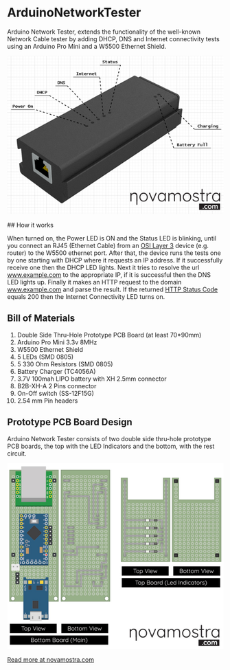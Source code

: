 # ArduinoNetworkTester
Arduino Network Tester, extends the functionality of  the well-known Network Cable tester by adding DHCP, DNS and Internet connectivity tests using an Arduino Pro Mini and a W5500 Ethernet Shield.
<p align="center">
  <img src="/images/render.jpg">
</p>
## How it works

When turned on, the Power LED is ON and the Status LED is blinking, until you connect an RJ45 (Ethernet Cable) from an <a href="https://en.wikipedia.org/wiki/OSI_model">OSI Layer 3</a> device (e.g. router) to the W5500 ethernet port. After that, the device runs the tests one by one starting with DHCP where it requests an IP address. If it successfully receive one then the DHCP LED lights. Next it tries to resolve the url www.example.com to the appropriate IP, if it is successful then the DNS LED lights up. Finally it makes an HTTP request to the domain www.example.com and parse the result. If the returned <a href="https://httpstatuses.com/">HTTP Status Code</a> equals 200 then the Internet Connectivity LED turns on.

## Bill of Materials
1) Double Side Thru-Hole Prototype PCB Board (at least 70*90mm)
2) Arduino Pro Mini 3.3v 8MHz
3) W5500 Ethernet Shield
4) 5 LEDs (SMD 0805)
5) 5 330 Ohm Resistors (SMD 0805)
6) Battery Charger (TC4056A)
7) 3.7V 100mah LIPO battery with XH 2.5mm connector
8) B2B-XH-A 2 Pins connector
9) On-Off switch (SS-12F15G)
10) 2.54 mm Pin headers

## Prototype PCB Board Design
Arduino Network Tester consists of two double side thru-hole prototype PCB boards, the top with the LED Indicators and the bottom, with the rest circuit.
<p align="center">
    <img src="/images/prototype.jpg">
</p>
<a href="https://novamostra.com/2020/07/30/arduino-network-tester/">Read more at novamostra.com</a>

